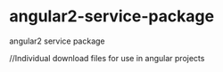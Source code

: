 # angular2-service-package
angular2 service package

//Individual download files for use in angular projects
